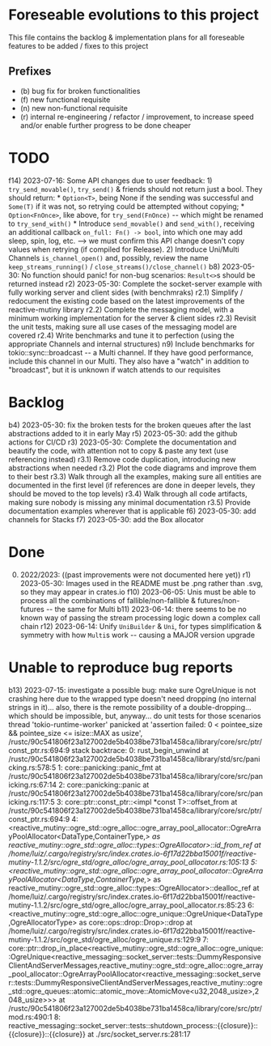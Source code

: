 # Foreseable evolutions to this project

This file contains the backlog & implementation plans for all foreseable features to be added / fixes to this project

## Prefixes

  - (b) bug fix for broken functionalities
  - (f) new functional requisite
  - (n) new non-functional requisite
  - (r) internal re-engineering / refactor / improvement, to increase speed and/or enable further progress to be done cheaper

# TODO

  f14) 2023-07-16: Some API changes due to user feedback: 
                     1) `try_send_movable()`, `try_send()` & friends should not return just a bool. They should return:
                          * `Option<T>`, being None if the sending was successful and `Some(T)` if it was not, so retrying could be attempted without copying;
                          * `Option<FnOnce>`, like above, for `try_send(FnOnce)` -- which might be renamed to `try_send_with()`
                          * Introduce `send_movable()` and `send_with()`, receiving an additional callback `on_full: Fn() -> bool`, into which one may add sleep, spin, log, etc.
                        --> we must confirm this API change doesn't copy values when retrying (if compiled for Release).
                     2) Introduce Uni/Multi Channels `is_channel_open()` and, possibly, review the name `keep_streams_running()` / `close_streams()/close_channel()`
  b8) 2023-05-30: No function should panic! for non-bug scenarios: `Result<>`s should be returned instead
  r2) 2023-05-30: Complete the socket-server example with fully working server and client sides (with benchmraks)
    r2.1) Simplify / redocument the existing code based on the latest improvements of the reactive-mutiny library
    r2.2) Complete the messaging model, with a minimum working implementation for the server & client sides
    r2.3) Revisit the unit tests, making sure all use cases of the messaging model are covered
    r2.4) Write benchmarks and tune it to perfection (using the appropriate Channels and internal structures)
  n9) Include benchmarks for tokio::sync::broadcast -- a Multi channel. If they have good performance, include this channel in our Multi. They also have a "watch" in addition to "broadcast", but it is unknown if watch attends to our requisites


# Backlog
  
  b4) 2023-05-30: fix the broken tests for the broken queues after the last abstractions added to it in early May
  r5) 2023-05-30: add the github actions for CI/CD
  r3) 2023-05-30: Complete the documentation and beautify the code, with attention not to copy & paste any text (use referencing instead)
    r3.1) Remove code duplication, introducing new abstractions when needed
    r3.2) Plot the code diagrams and improve them to their best
    r3.3) Walk through all the examples, making sure all entities are documented in the first level (if references are done in deeper levels, they should be moved to the top levels)
    r3.4) Walk through all code artifacts, making sure nobody is missing any minimal documentation
    r3.5) Provide documentation examples wherever that is applicable
  f6) 2023-05-30: add channels for Stacks
  f7) 2023-05-30: add the Box allocator


# Done

  0) 2022/2023: ((past improvements were not documented here yet))
  r1) 2023-05-30: Images used in the README must be .png rather than .svg, so they may appear in crates.io
  f10) 2023-06-05: Unis must be able to process all the combinations of fallible/non-fallible & futures/non-futures -- the same for Multi
  b11) 2023-06-14: there seems to be no known way of passing the stream processing logic down a complex call chain
  r12) 2023-06-14: Unify `UniBuilder` & `Uni`, for types simplification & symmetry with how `Multi`s work -- causing a MAJOR version upgrade


# Unable to reproduce bug reports

  b13) 2023-07-15: investigate a possible bug: make sure OgreUnique is not crashing here due to the wrapped type doesn't need dropping (no internal strings in it)... 
                   also, there is the remote possibility of a double-dropping... which should be impossible, but, anyway... do unit tests for those scenarios
                    thread 'tokio-runtime-worker' panicked at 'assertion failed: 0 < pointee_size && pointee_size <= isize::MAX as usize', /rustc/90c541806f23a127002de5b4038be731ba1458ca/library/core/src/ptr/const_ptr.rs:694:9
                    stack backtrace:
                      0: rust_begin_unwind
                                at /rustc/90c541806f23a127002de5b4038be731ba1458ca/library/std/src/panicking.rs:578:5
                      1: core::panicking::panic_fmt
                                at /rustc/90c541806f23a127002de5b4038be731ba1458ca/library/core/src/panicking.rs:67:14
                      2: core::panicking::panic
                                at /rustc/90c541806f23a127002de5b4038be731ba1458ca/library/core/src/panicking.rs:117:5
                      3: core::ptr::const_ptr::<impl *const T>::offset_from
                                at /rustc/90c541806f23a127002de5b4038be731ba1458ca/library/core/src/ptr/const_ptr.rs:694:9
                      4: <reactive_mutiny::ogre_std::ogre_alloc::ogre_array_pool_allocator::OgreArrayPoolAllocator<DataType,ContainerType,_> as reactive_mutiny::ogre_std::ogre_alloc::types::OgreAllocator<DataType>>::id_from_ref
                                at /home/luiz/.cargo/registry/src/index.crates.io-6f17d22bba15001f/reactive-mutiny-1.1.2/src/ogre_std/ogre_alloc/ogre_array_pool_allocator.rs:105:13
                      5: <reactive_mutiny::ogre_std::ogre_alloc::ogre_array_pool_allocator::OgreArrayPoolAllocator<DataType,ContainerType,_> as reactive_mutiny::ogre_std::ogre_alloc::types::OgreAllocator<DataType>>::dealloc_ref
                                at /home/luiz/.cargo/registry/src/index.crates.io-6f17d22bba15001f/reactive-mutiny-1.1.2/src/ogre_std/ogre_alloc/ogre_array_pool_allocator.rs:85:23
                      6: <reactive_mutiny::ogre_std::ogre_alloc::ogre_unique::OgreUnique<DataType,OgreAllocatorType> as core::ops::drop::Drop>::drop
                                at /home/luiz/.cargo/registry/src/index.crates.io-6f17d22bba15001f/reactive-mutiny-1.1.2/src/ogre_std/ogre_alloc/ogre_unique.rs:129:9
                      7: core::ptr::drop_in_place<reactive_mutiny::ogre_std::ogre_alloc::ogre_unique::OgreUnique<reactive_messaging::socket_server::tests::DummyResponsiveClientAndServerMessages,reactive_mutiny::ogre_std::ogre_alloc::ogre_array_pool_allocator::OgreArrayPoolAllocator<reactive_messaging::socket_server::tests::DummyResponsiveClientAndServerMessages,reactive_mutiny::ogre_std::ogre_queues::atomic::atomic_move::AtomicMove<u32,2048_usize>,2048_usize>>>
                                at /rustc/90c541806f23a127002de5b4038be731ba1458ca/library/core/src/ptr/mod.rs:490:1
                      8: reactive_messaging::socket_server::tests::shutdown_process::{{closure}}::{{closure}}::{{closure}}
                                at ./src/socket_server.rs:281:17

